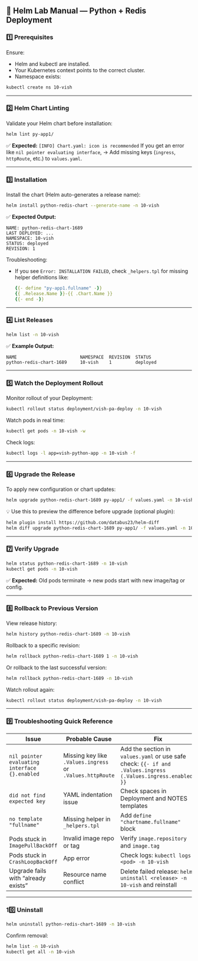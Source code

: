 ## 🧪 **Helm Lab Manual — Python + Redis Deployment**

### **1️⃣ Prerequisites**

Ensure:

* Helm and kubectl are installed.
* Your Kubernetes context points to the correct cluster.
* Namespace exists:

```bash
kubectl create ns 10-vish
```

---

### **2️⃣ Helm Chart Linting**

Validate your Helm chart before installation:

```bash
helm lint py-app1/
```

✅ **Expected:**
`[INFO] Chart.yaml: icon is recommended`
If you get an error like `nil pointer evaluating interface`,
→ Add missing keys (`ingress`, `httpRoute`, etc.) to `values.yaml`.

---

### **3️⃣ Installation**

Install the chart (Helm auto-generates a release name):

```bash
helm install python-redis-chart --generate-name -n 10-vish
```

✅ **Expected Output:**

```
NAME: python-redis-chart-1689
LAST DEPLOYED: ...
NAMESPACE: 10-vish
STATUS: deployed
REVISION: 1
```

Troubleshooting:

* If you see `Error: INSTALLATION FAILED`, check `_helpers.tpl` for missing helper definitions like:

  ```yaml
  {{- define "py-app1.fullname" -}}
  {{ .Release.Name }}-{{ .Chart.Name }}
  {{- end -}}
  ```

---

### **4️⃣ List Releases**

```bash
helm list -n 10-vish
```

✅ **Example Output:**

```
NAME                        NAMESPACE  REVISION  STATUS
python-redis-chart-1689     10-vish    1         deployed
```

---

### **5️⃣ Watch the Deployment Rollout**

Monitor rollout of your Deployment:

```bash
kubectl rollout status deployment/vish-pa-deploy -n 10-vish
```

Watch pods in real time:

```bash
kubectl get pods -n 10-vish -w
```

Check logs:

```bash
kubectl logs -l app=vish-python-app -n 10-vish -f
```

---

### **6️⃣ Upgrade the Release**

To apply new configuration or chart updates:

```bash
helm upgrade python-redis-chart-1689 py-app1/ -f values.yaml -n 10-vish
```

💡 Use this to preview the difference before upgrade (optional plugin):

```bash
helm plugin install https://github.com/databus23/helm-diff
helm diff upgrade python-redis-chart-1689 py-app1/ -f values.yaml -n 10-vish
```

---

### **7️⃣ Verify Upgrade**

```bash
helm status python-redis-chart-1689 -n 10-vish
kubectl get pods -n 10-vish
```

✅ **Expected:**
Old pods terminate → new pods start with new image/tag or config.

---

### **8️⃣ Rollback to Previous Version**

View release history:

```bash
helm history python-redis-chart-1689 -n 10-vish
```

Rollback to a specific revision:

```bash
helm rollback python-redis-chart-1689 1 -n 10-vish
```

Or rollback to the last successful version:

```bash
helm rollback python-redis-chart-1689 -n 10-vish
```

Watch rollout again:

```bash
kubectl rollout status deployment/vish-pa-deploy -n 10-vish
```

---

### **9️⃣ Troubleshooting Quick Reference**

| **Issue**                                     | **Probable Cause**                                        | **Fix**                                                                                                       |
| --------------------------------------------- | --------------------------------------------------------- | ------------------------------------------------------------------------------------------------------------- |
| `nil pointer evaluating interface {}.enabled` | Missing key like `.Values.ingress` or `.Values.httpRoute` | Add the section in `values.yaml` or use safe check: `{{- if and .Values.ingress (.Values.ingress.enabled) }}` |
| `did not find expected key`                   | YAML indentation issue                                    | Check spaces in Deployment and NOTES templates                                                                |
| `no template "fullname"`                      | Missing helper in `_helpers.tpl`                          | Add `define "chartname.fullname"` block                                                                       |
| Pods stuck in `ImagePullBackOff`              | Invalid image repo or tag                                 | Verify `image.repository` and `image.tag`                                                                     |
| Pods stuck in `CrashLoopBackOff`              | App error                                                 | Check logs: `kubectl logs <pod> -n 10-vish`                                                                   |
| Upgrade fails with “already exists”           | Resource name conflict                                    | Delete failed release: `helm uninstall <release> -n 10-vish` and reinstall                                    |

---

### **10️⃣ Uninstall**

```bash
helm uninstall python-redis-chart-1689 -n 10-vish
```

Confirm removal:

```bash
helm list -n 10-vish
kubectl get all -n 10-vish
```

